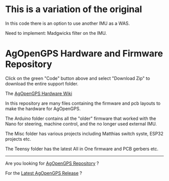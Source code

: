 # This is a variation of the original
In this code there is an option to use another IMU as a WAS.

Need to implement:
Madgwicks filter on the IMU. 

# AgOpenGPS Hardware and Firmware Repository

Click on the green "Code" button above and select "Download Zip" to download the entire support folder.

The [AgOpenGPS Hardware Wiki](https://github.com/AgHardware/Boards/wiki)

In this repository are many files containing the firmware and pcb layouts to make the hardware for AgOpenGPS.

The Arduino folder contains all the "older" firmware that worked with the Nano for steering, machine control, and the no longer used external IMU.

The Misc folder has various projects including Matthias switch syste, ESP32 projects etc.

The Teensy folder has the latest All in One firmware and PCB gerbers etc. 

--------------------------------------------------------------------------------------------------------------

Are you looking for [AgOpenGPS Repository](https://github.com/farmerbriantee/AgOpenGPS) ?

For the [Latest AgOpenGPS Release](https://github.com/farmerbriantee/AgOpenGPS/releases) ?
